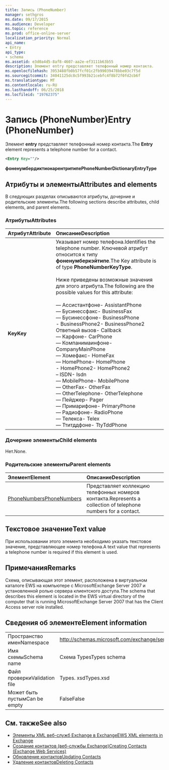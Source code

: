 ```yaml
---
title: Запись (PhoneNumber)
manager: sethgros
ms.date: 09/17/2015
ms.audience: Developer
ms.topic: reference
ms.prod: office-online-server
localization_priority: Normal
api_name:
- Entry
api_type:
- schema
ms.assetid: e3d0a4d5-8af8-4607-aa2e-ef3111b63b55
description: Элемент entry представляет телефонный номер контакта.
ms.openlocfilehash: 3953488fb0b57fcf01c2fb99039478bbe03c7f5d
ms.sourcegitcommit: 34041125dc8c5f993b21cebfc4f8b72f0fd2cb6f
ms.translationtype: MT
ms.contentlocale: ru-RU
ms.lasthandoff: 06/25/2018
ms.locfileid: "19762375"
---
```

# <a name="entry-phonenumber"></a><span data-ttu-id="0644e-103">Запись (PhoneNumber)</span><span class="sxs-lookup"><span data-stu-id="0644e-103">Entry (PhoneNumber)</span></span>

<span data-ttu-id="0644e-104">Элемент **entry** представляет телефонный номер контакта.</span><span class="sxs-lookup"><span data-stu-id="0644e-104">The **Entry** element represents a telephone number for a contact.</span></span> 
  
```xml
<Entry Key=""/>
```

 <span data-ttu-id="0644e-105">**фоненумбердиктионарентритипе**</span><span class="sxs-lookup"><span data-stu-id="0644e-105">**PhoneNumberDictionaryEntryType**</span></span>
## <a name="attributes-and-elements"></a><span data-ttu-id="0644e-106">Атрибуты и элементы</span><span class="sxs-lookup"><span data-stu-id="0644e-106">Attributes and elements</span></span>

<span data-ttu-id="0644e-107">В следующих разделах описываются атрибуты, дочерние и родительские элементы.</span><span class="sxs-lookup"><span data-stu-id="0644e-107">The following sections describe attributes, child elements, and parent elements.</span></span>
  
### <a name="attributes"></a><span data-ttu-id="0644e-108">Атрибуты</span><span class="sxs-lookup"><span data-stu-id="0644e-108">Attributes</span></span>

|<span data-ttu-id="0644e-109">**Атрибут**</span><span class="sxs-lookup"><span data-stu-id="0644e-109">**Attribute**</span></span>|<span data-ttu-id="0644e-110">**Описание**</span><span class="sxs-lookup"><span data-stu-id="0644e-110">**Description**</span></span>|
|:-----|:-----|
|<span data-ttu-id="0644e-111">**Key**</span><span class="sxs-lookup"><span data-stu-id="0644e-111">**Key**</span></span> <br/> | <span data-ttu-id="0644e-112">Указывает номер телефона.</span><span class="sxs-lookup"><span data-stu-id="0644e-112">Identifies the telephone number.</span></span> <span data-ttu-id="0644e-113">Ключевой атрибут относится к типу **фоненумберкэйтипе**.</span><span class="sxs-lookup"><span data-stu-id="0644e-113">The Key attribute is of type **PhoneNumberKeyType**.</span></span><br/><br/> <span data-ttu-id="0644e-114">Ниже приведены возможные значения для этого атрибута.</span><span class="sxs-lookup"><span data-stu-id="0644e-114">The following are the possible values for this attribute:</span></span><br/><br/><span data-ttu-id="0644e-115">— Ассистантфоне</span><span class="sxs-lookup"><span data-stu-id="0644e-115">-  AssistantPhone</span></span>  <br/><span data-ttu-id="0644e-116">— Бусинессфакс</span><span class="sxs-lookup"><span data-stu-id="0644e-116">-  BusinessFax</span></span>  <br/><span data-ttu-id="0644e-117">— Бусинессфоне</span><span class="sxs-lookup"><span data-stu-id="0644e-117">-  BusinessPhone</span></span>  <br/><span data-ttu-id="0644e-118">- BusinessPhone2</span><span class="sxs-lookup"><span data-stu-id="0644e-118">-  BusinessPhone2</span></span>  <br/><span data-ttu-id="0644e-119">Ответный вызов</span><span class="sxs-lookup"><span data-stu-id="0644e-119">-  Callback</span></span>  <br/><span data-ttu-id="0644e-120">— Карфоне</span><span class="sxs-lookup"><span data-stu-id="0644e-120">-  CarPhone</span></span>  <br/><span data-ttu-id="0644e-121">— Компанимаинфоне</span><span class="sxs-lookup"><span data-stu-id="0644e-121">-  CompanyMainPhone</span></span>  <br/><span data-ttu-id="0644e-122">— Хомефакс</span><span class="sxs-lookup"><span data-stu-id="0644e-122">-  HomeFax</span></span>  <br/><span data-ttu-id="0644e-123">— HomePhone</span><span class="sxs-lookup"><span data-stu-id="0644e-123">-  HomePhone</span></span>  <br/><span data-ttu-id="0644e-124">- HomePhone2</span><span class="sxs-lookup"><span data-stu-id="0644e-124">-  HomePhone2</span></span>  <br/><span data-ttu-id="0644e-125">– ISDN</span><span class="sxs-lookup"><span data-stu-id="0644e-125">-  Isdn</span></span>  <br/><span data-ttu-id="0644e-126">— MobilePhone</span><span class="sxs-lookup"><span data-stu-id="0644e-126">-  MobilePhone</span></span>  <br/><span data-ttu-id="0644e-127">— OtherFax</span><span class="sxs-lookup"><span data-stu-id="0644e-127">-  OtherFax</span></span>  <br/><span data-ttu-id="0644e-128">— OtherTelephone</span><span class="sxs-lookup"><span data-stu-id="0644e-128">-  OtherTelephone</span></span>  <br/><span data-ttu-id="0644e-129">— Пейджер</span><span class="sxs-lookup"><span data-stu-id="0644e-129">-  Pager</span></span>  <br/><span data-ttu-id="0644e-130">— Примарифоне</span><span class="sxs-lookup"><span data-stu-id="0644e-130">-  PrimaryPhone</span></span>  <br/><span data-ttu-id="0644e-131">— Радиофоне</span><span class="sxs-lookup"><span data-stu-id="0644e-131">-  RadioPhone</span></span>  <br/><span data-ttu-id="0644e-132">— Телекса</span><span class="sxs-lookup"><span data-stu-id="0644e-132">-  Telex</span></span>  <br/><span data-ttu-id="0644e-133">— Ттитддфоне</span><span class="sxs-lookup"><span data-stu-id="0644e-133">-  TtyTddPhone</span></span>  <br/> |
   
### <a name="child-elements"></a><span data-ttu-id="0644e-134">Дочерние элементы</span><span class="sxs-lookup"><span data-stu-id="0644e-134">Child elements</span></span>

<span data-ttu-id="0644e-135">Нет.</span><span class="sxs-lookup"><span data-stu-id="0644e-135">None.</span></span>
  
### <a name="parent-elements"></a><span data-ttu-id="0644e-136">Родительские элементы</span><span class="sxs-lookup"><span data-stu-id="0644e-136">Parent elements</span></span>

|<span data-ttu-id="0644e-137">**Элемент**</span><span class="sxs-lookup"><span data-stu-id="0644e-137">**Element**</span></span>|<span data-ttu-id="0644e-138">**Описание**</span><span class="sxs-lookup"><span data-stu-id="0644e-138">**Description**</span></span>|
|:-----|:-----|
|[<span data-ttu-id="0644e-139">PhoneNumbers</span><span class="sxs-lookup"><span data-stu-id="0644e-139">PhoneNumbers</span></span>](phonenumbers.md) <br/> |<span data-ttu-id="0644e-140">Представляет коллекцию телефонных номеров контакта.</span><span class="sxs-lookup"><span data-stu-id="0644e-140">Represents a collection of telephone numbers for a contact.</span></span>  <br/> |
   
## <a name="text-value"></a><span data-ttu-id="0644e-141">Текстовое значение</span><span class="sxs-lookup"><span data-stu-id="0644e-141">Text value</span></span>

<span data-ttu-id="0644e-142">При использовании этого элемента необходимо указать текстовое значение, представляющее номер телефона.</span><span class="sxs-lookup"><span data-stu-id="0644e-142">A text value that represents a telephone number is required if this element is used.</span></span>
  
## <a name="remarks"></a><span data-ttu-id="0644e-143">Примечания</span><span class="sxs-lookup"><span data-stu-id="0644e-143">Remarks</span></span>

<span data-ttu-id="0644e-144">Схема, описывающая этот элемент, расположена в виртуальном каталоге EWS на компьютере с MicrosoftExchange Server 2007 и установленной ролью сервера клиентского доступа.</span><span class="sxs-lookup"><span data-stu-id="0644e-144">The schema that describes this element is located in the EWS virtual directory of the computer that is running MicrosoftExchange Server 2007 that has the Client Access server role installed.</span></span>
  
## <a name="element-information"></a><span data-ttu-id="0644e-145">Сведения об элементе</span><span class="sxs-lookup"><span data-stu-id="0644e-145">Element information</span></span>

|||
|:-----|:-----|
|<span data-ttu-id="0644e-146">Пространство имен</span><span class="sxs-lookup"><span data-stu-id="0644e-146">Namespace</span></span>  <br/> |http://schemas.microsoft.com/exchange/services/2006/types  <br/> |
|<span data-ttu-id="0644e-147">Имя схемы</span><span class="sxs-lookup"><span data-stu-id="0644e-147">Schema name</span></span>  <br/> |<span data-ttu-id="0644e-148">Схема Types</span><span class="sxs-lookup"><span data-stu-id="0644e-148">Types schema</span></span>  <br/> |
|<span data-ttu-id="0644e-149">Файл проверки</span><span class="sxs-lookup"><span data-stu-id="0644e-149">Validation file</span></span>  <br/> |<span data-ttu-id="0644e-150">Types. xsd</span><span class="sxs-lookup"><span data-stu-id="0644e-150">Types.xsd</span></span>  <br/> |
|<span data-ttu-id="0644e-151">Может быть пустым</span><span class="sxs-lookup"><span data-stu-id="0644e-151">Can be empty</span></span>  <br/> |<span data-ttu-id="0644e-152">False</span><span class="sxs-lookup"><span data-stu-id="0644e-152">False</span></span>  <br/> |
   
## <a name="see-also"></a><span data-ttu-id="0644e-153">См. также</span><span class="sxs-lookup"><span data-stu-id="0644e-153">See also</span></span>

- [<span data-ttu-id="0644e-154">Элементы XML веб-служб Exchange в Exchange</span><span class="sxs-lookup"><span data-stu-id="0644e-154">EWS XML elements in Exchange</span></span>](ews-xml-elements-in-exchange.md)
- [<span data-ttu-id="0644e-155">Создание контактов (веб-службы Exchange)</span><span class="sxs-lookup"><span data-stu-id="0644e-155">Creating Contacts (Exchange Web Services)</span></span>](http://msdn.microsoft.com/library/4845917e-70d1-481c-bbd7-011ec6571789%28Office.15%29.aspx) 
- [<span data-ttu-id="0644e-156">Обновление контактов</span><span class="sxs-lookup"><span data-stu-id="0644e-156">Updating Contacts</span></span>](http://msdn.microsoft.com/library/9a865953-b94a-4229-b632-2dee433314be%28Office.15%29.aspx)  
- [<span data-ttu-id="0644e-157">Удаление контактов</span><span class="sxs-lookup"><span data-stu-id="0644e-157">Deleting Contacts</span></span>](http://msdn.microsoft.com/library/fcc3dc84-cd3e-455e-a1a7-ae6921c9b588%28Office.15%29.aspx)


